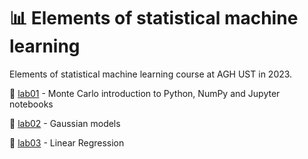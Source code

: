# 📊 Elements of statistical machine learning
Elements of statistical machine learning course at AGH UST in 2023.


🧩 <a href="https://github.com/YoC00lig/Elements-of-statistical-machine-learning/blob/main/lab01/lab1.ipynb">lab01</a> - Monte Carlo introduction to Python, NumPy and Jupyter notebooks

🧩 <a href="https://github.com/YoC00lig/Elements-of-statistical-machine-learning/blob/main/lab02/lab2.ipynb">lab02</a> - Gaussian models

🧩 <a href="https://github.com/YoC00lig/Elements-of-statistical-machine-learning/blob/main/lab03/lab3.ipynb">lab03</a> - Linear Regression

